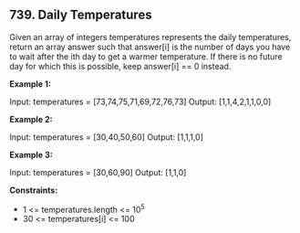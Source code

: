 ## 739. Daily Temperatures

Given an array of integers temperatures represents the daily temperatures, return an array answer such that answer[i] is the number of days you have to wait after the ith day to get a warmer temperature. If there is no future day for which this is possible, keep answer[i] == 0 instead.

**Example 1:**

Input: temperatures = [73,74,75,71,69,72,76,73]
Output: [1,1,4,2,1,1,0,0]

**Example 2:**

Input: temperatures = [30,40,50,60]
Output: [1,1,1,0]

**Example 3:**

Input: temperatures = [30,60,90]
Output: [1,1,0]

**Constraints:**

- 1 <= temperatures.length <= 10<sup>5</sup>
- 30 <= temperatures[i] <= 100